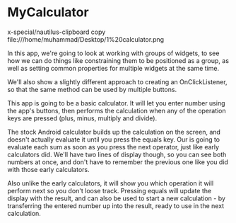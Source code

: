 # MyCalculator

x-special/nautilus-clipboard
copy
file:///home/muhammad/Desktop/1%20calculator.png

In this app, we're going to look at working with groups of widgets, to see how we can do things like constraining them to be positioned as a group, as well as setting common properties for multiple widgets at the same time.

We'll also show a slightly different approach to creating an OnClickListener, so that the same method can be used by multiple buttons.

This app is going to be a basic calculator. It will let you enter number using the app's buttons, then performs the calculation when any of the operation keys are pressed (plus, minus, multiply and divide).

The stock Android calculator builds up the calculation on the screen, and doesn't actually evaluate it until you press the equals key. Our is going to evaluate each sum as soon as you press the next operator, just like early calculators did. We'll have two lines of display though, so you can see both numbers at once, and don't have to remember the previous one like you did with those early calculators.

Also unlike the early calculators, it will show you which operation it will perform next so you don't loose track. Pressing equals will update the display with the result, and can also be used to start a new calculation - by transferring the entered number up into the result, ready to use in the next calculation.

